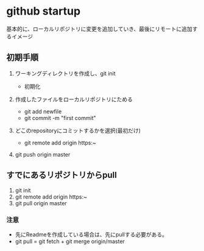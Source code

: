 # github startup
基本的に、ローカルリポジトリに変更を追加していき、最後にリモートに追加するイメージ


## 初期手順
1. ワーキングディレクトリを作成し、git init
   - 初期化

2. 作成したファイルをローカルリポジトリにためる
   - git add newfile
   - git commit -m "first commit"

3. どこのrepositoryにコミットするかを選択(最初だけ)
   - git remote add origin https:~

4. git push origin master

## すでにあるリポジトリからpull
1. git init
2. git remote add origin https:~
3. git pull origin master

### 注意
* 先にReadmeを作成している場合は、先にpullする必要がある。
* git pull = git fetch + git merge origin/master